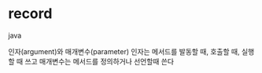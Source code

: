 # record

java

인자(argument)와 매개변수(parameter)
인자는 메서드를 발동할 때, 호출할 때, 실행할 때 쓰고 
매개변수는 메서드를 정의하거나 선언할때 쓴다

